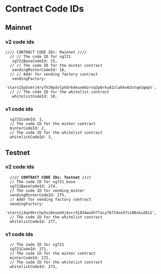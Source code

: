 # Contract Code IDs

## Mainnet

### v2 code ids

```
//// CONTRACT CODE IDs: Mainnet ////
  // // The code ID for sg721
   sg721BaseCodeId: 15,
  // // The code ID for the minter contract
   vendingMinterCodeId: 16,
  // // Addr for vending factory contract
   vendingFactory:
    'stars15p5xmrj4ryfh39pdvlphdr64kunm4zrvq3p6rku82zlahkn63vtqm3gmpt',
  // // The code ID for the whitelist contract
   whitelistCodeId: 18,
```

### v1 code ids

```
  sg721CodeId: 1,
  // The code ID for the minter contract
  minterCodeId: 2,
  // The code ID for the whitelist contract
  whitelistCodeId: 3,
```

## Testnet

### v2 code ids

<pre><code><strong>  //// CONTRACT CODE IDs: Testnet ////
</strong>  // The code ID for sg721_base
  sg721BaseCodeId: 274,
  // The code ID for vending_minter
  vendingMinterCodeId: 275,
  // Addr for vending factory contract
  vendingFactory:
    'stars1j4qn9krchp5xs8nued4j4vcr4j654wxkhf7acy76734xe5fsz08sku28s2',
  // The code ID for the whitelist contract
  whitelistCodeId: 277,</code></pre>

### v1 code ids

```
  // The code ID for sg721
  sg721CodeId: 271,
  // The code ID for the minter contract
  minterCodeId: 272,
  // The code ID for the whitelist contract
  whitelistCodeId: 273,
```
